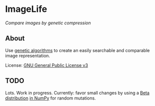 <h1>ImageLife</h1>

*Compare images by genetic compression*

About
--------

Use [genetic algorithms][2] to create an easily searchable and comparable image representation.

License: [GNU General Public License v3][2]

TODO
--------

Lots. Work in progress. Currently: favor small changes by using a [Beta distribution][3] [in NumPy][4] for random mutations.

  [1]: http://rogeralsing.com/2008/12/07/genetic-programming-evolution-of-mona-lisa/
  [2]: http://www.gnu.org/licenses/gpl.html
  [3]: http://en.wikipedia.org/wiki/Beta_distribution
  [4]: http://docs.scipy.org/doc/numpy/reference/generated/numpy.random.beta.html
